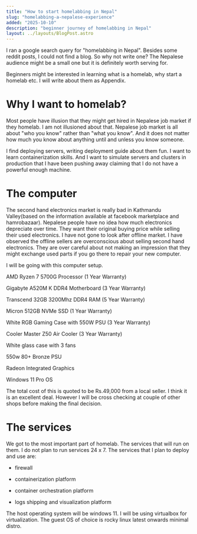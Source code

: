 ```yaml
---
title: "How to start homelabbing in Nepal"
slug: "homelabbing-a-nepalese-experience"
added: "2025-10-10"
description: "beginner journey of homelabbing in Nepal"
layout: ../layouts/BlogPost.astro
---
```


I ran a google search query for "homelabbing in Nepal". Besides some reddit posts, I could not find a blog. So why not write one? The Nepalese audience might be a small one but it is definitely worth serving for.

Beginners might be interested in learning what is a homelab, why start a homelab etc. I will write about them as Appendix.

# Why I want to homelab?

Most people have illusion that they might get hired in Nepalese job market if they homelab. I am not illusioned about that. Nepalese job market is all about "who you know" rather than "what you know". And it does not matter how much you know about anything until and unless you know someone.

I find deploying servers, writing deployment guide about them fun. I want to learn containerization skills. And I want to simulate servers and clusters in production that I have been pushing away claiming that I do not have a powerful enough machine.


# The computer

The second hand electronics market is really bad in Kathmandu Valley(based on the information available at facebook marketplace and hamrobazaar). Nepalese people have no idea how much electronics depreciate over time. They want their original buying price while selling their used electronics. I have not gone to look after offline market. I have observed the offline sellers are overconscious about selling second hand electronics. They are over careful about not making an impression that they might exchange used parts if you go there to repair your new computer.

I will be going with this computer setup.

AMD Ryzen 7 5700G Processor (1 Year Warranty)

Gigabyte A520M K DDR4 Motherboard (3 Year Warranty)

Transcend 32GB 3200Mhz DDR4 RAM (5 Year Warranty)

Micron 512GB NVMe SSD (1 Year Warranty)

White RGB Gaming Case with 550W PSU (3 Year Warranty)

Cooler Master Z50 Air Cooler (3 Year Warranty)

White glass case with 3 fans

550w 80+ Bronze PSU 

Radeon Integrated Graphics

Windows 11 Pro OS


The total cost of this is quoted to be Rs.49,000 from a local seller. I think it is an excellent deal. However I will be cross checking at couple of other shops before making the final decision.


# The services

We got to the most important part of homelab. The services that will run on them. I do not plan to run services 24 x 7. The services that I plan to deploy and use are:

- firewall

- containerization platform

- container orchestration platform

- logs shipping and visualization platform

The host operating system will be windows 11. I will be using virtualbox for virtualization. The guest OS of choice is rocky linux latest onwards minimal distro.

